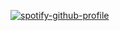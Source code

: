 [![spotify-github-profile](https://spotify-github-profile.vercel.app/api/view?uid=31ad3bxtzjg4u2ztuef7ocvagecq&cover_image=true&theme=default)](https://github.com/kittinan/spotify-github-profile)
